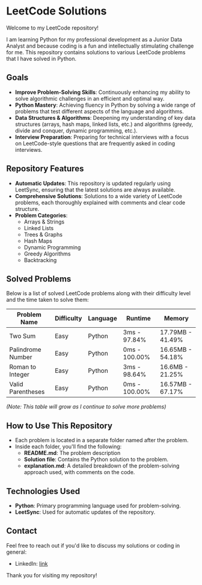 # LeetCode Solutions

Welcome to my LeetCode repository!

I am learning Python for my professional development as a Junior Data Analyst and because coding is a fun and
intellectually stimulating challenge for me. This repository contains solutions to various LeetCode problems that I have
solved in Python.

## Goals

- **Improve Problem-Solving Skills**: Continuously enhancing my ability to solve algorithmic challenges in an efficient
  and optimal way.
- **Python Mastery**: Achieving fluency in Python by solving a wide range of problems that test different aspects of the
  language and algorithms.
- **Data Structures & Algorithms**: Deepening my understanding of key data structures (arrays, hash maps, linked lists,
  etc.) and algorithms (greedy, divide and conquer, dynamic programming, etc.).
- **Interview Preparation**: Preparing for technical interviews with a focus on LeetCode-style questions that are
  frequently asked in coding interviews.

## Repository Features

- **Automatic Updates**: This repository is updated regularly using LeetSync, ensuring that the latest solutions are
  always available.
- **Comprehensive Solutions**: Solutions to a wide variety of LeetCode problems, each thoroughly explained with comments
  and clear code structure.
- **Problem Categories**:
    - Arrays & Strings
    - Linked Lists
    - Trees & Graphs
    - Hash Maps
    - Dynamic Programming
    - Greedy Algorithms
    - Backtracking

## Solved Problems

Below is a list of solved LeetCode problems along with their difficulty level and the time taken to solve them:

| Problem Name      | Difficulty | Language | Runtime       | Memory           |
|-------------------|------------|----------|---------------|------------------|
| Two Sum           | Easy       | Python   | 3ms - 97.84%  | 17.79MB - 41.49% | 
| Palindrome Number | Easy       | Python   | 0ms - 100.00% | 16.65MB - 54.18% |
| Roman to Integer  | Easy       | Python   | 3ms - 98.64%  | 16.6MB  - 21.25% |
| Valid Parentheses | Easy       | Python   | 0ms - 100.00% | 16.57MB - 67.17% |
  

*(Note: This table will grow as I continue to solve more problems)*

## How to Use This Repository

- Each problem is located in a separate folder named after the problem.
- Inside each folder, you'll find the following:
    - **README.md**: The problem description
    - **Solution file**: Contains the Python solution to the problem.
    - **explanation.md**: A detailed breakdown of the problem-solving approach used, with comments on the code.

## Technologies Used

- **Python**: Primary programming language used for problem-solving.
- **LeetSync**: Used for automatic updates of the repository.

## Contact

Feel free to reach out if you'd like to discuss my solutions or coding in general:

- LinkedIn: [link](https://bg.linkedin.com/in/kiril-tanev-44a17621b)

Thank you for visiting my repository!
